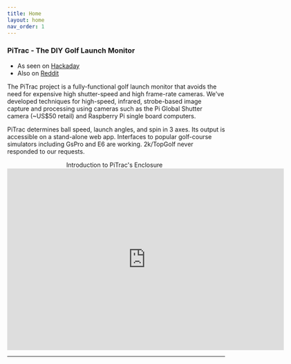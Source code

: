 ```yaml
---
title: Home
layout: home
nav_order: 1
---
```


### PiTrac - The DIY Golf Launch Monitor

- As seen on [Hackaday](https://hackaday.io/project/195042-pitrac-the-diy-golf-launch-monitor)
- Also on [Reddit](https://www.reddit.com/r/Golfsimulator/comments/1hnwhx0/introducing_pitrac_the_open_source_launch_monitor/)

The PiTrac project is a fully-functional golf launch monitor that avoids the need for expensive high shutter-speed and high frame-rate cameras. We've developed techniques for high-speed, infrared, strobe-based image capture and processing using cameras such as the Pi Global Shutter camera (~US$50 retail) and Raspberry Pi single board computers.

PiTrac determines ball speed, launch angles, and spin in 3 axes. Its output is accessible on a stand-alone web app. Interfaces to popular golf-course simulators including GsPro and E6 are working. 2k/TopGolf never responded to our requests.

<p align="center">Introduction to PiTrac's Enclosure
&nbsp;
<iframe width="640" height="420" src="https://www.youtube.com/embed/1pX95VoKsS4?si=O_Mzlwz3F93mBZXC" frameborder="0" allowfullscreen></iframe>
</p>


----

[^1]: [It can take up to 10 minutes for changes to your site to publish after you push the changes to GitHub](https://docs.github.com/en/pages/setting-up-a-github-pages-site-with-jekyll/creating-a-github-pages-site-with-jekyll#creating-your-site).

[Just the Docs]: https://just-the-docs.github.io/just-the-docs/
[GitHub Pages]: https://docs.github.com/en/pages
[README]: https://github.com/just-the-docs/just-the-docs-template/blob/main/README.md
[Jekyll]: https://jekyllrb.com
[GitHub Pages / Actions workflow]: https://github.blog/changelog/2022-07-27-github-pages-custom-github-actions-workflows-beta/
[use this template]: https://github.com/just-the-docs/just-the-docs-template/generate
